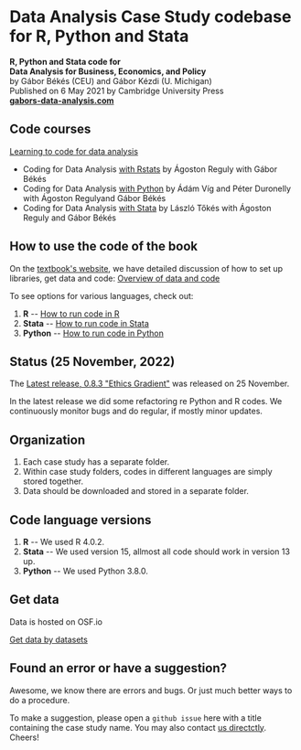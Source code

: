 # Data Analysis Case Study codebase for R, Python and Stata

**R, Python and Stata code for**  
**Data Analysis for Business, Economics, and Policy**   
by Gábor Békés (CEU) and Gábor Kézdi (U. Michigan)   
Published on 6 May 2021 by Cambridge University Press  
[**gabors-data-analysis.com**](https://gabors-data-analysis.com/)


## Code courses
[Learning to code for data analysis](https://gabors-data-analysis.com/code-courses/)
- Coding for Data Analysis [with Rstats](https://github.com/gabors-data-analysis/da-coding-rstats) by Ágoston Reguly with Gábor Békés
- Coding for Data Analysis [with Python](https://github.com/gabors-data-analysis/da-coding-python) by Ádám Víg and Péter Duronelly with Ágoston Regulyand Gábor Békés
- Coding for Data Analysis [with Stata](https://github.com/gabors-data-analysis/da-coding-stata) by László Tőkés with Ágoston Reguly and Gábor Békés

## How to use the code of the book
On the [textbook's website]((https://gabors-data-analysis.com/)), we have detailed discussion of how to set up libraries, get data and code: [Overview of data and code](https://gabors-data-analysis.com/data-and-code/)

To see options for various languages, check out:
1. **R** --  [How to run code in R ](https://gabors-data-analysis.com/howto-r/)
2. **Stata** -- [How to run code in Stata ](https://gabors-data-analysis.com/howto-stata/)
3. **Python** -- [How to run code in Python ](https://gabors-data-analysis.com/howto-python/) 


## Status (25 November, 2022)

The [Latest release, 0.8.3 "Ethics Gradient"](https://github.com/gabors-data-analysis/da_case_studies/releases/tag/v0.8.3) was released on 25 November. 

In the latest release we did some refactoring re Python and R codes. We continuously monitor bugs and do regular, if mostly minor updates. 

## Organization
1. Each case study has a separate folder.
2. Within case study folders, codes in different languages are simply stored together. 
3. Data should be downloaded and stored in a separate folder. 

## Code language versions
1. **R** -- We used R 4.0.2. 
2. **Stata** -- We used version 15, allmost all code should work in version 13 up.
3. **Python** -- We used Python 3.8.0.

## Get data
Data is hosted on OSF.io

[Get data by datasets](https://osf.io/7epdj/)  


## Found an error or have a suggestion?
Awesome, we know there are errors and bugs. Or just much better ways to do a procedure.

To make a suggestion, please open a `github issue` here with a title containing the case study name. You may also contact [us directctly](https://gabors-data-analysis.com/contact-us/). Cheers!
